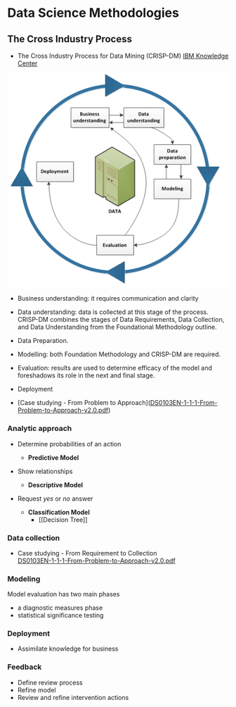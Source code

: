 # Data Science Methodologies 

## The Cross Industry Process 

- The Cross Industry Process for Data Mining (CRISP-DM)  [IBM Knowledge Center](https://www.ibm.com/support/knowledgecenter/SS3RA7_sub/modeler_crispdm_ddita/clementine/crisp_help/crisp_overview.html)

![](https://github.com/wtbrissy/IBM-Data-Science-Coursera/blob/draft/Project%20Description%20/image%20/CRISP-DM.png)

- Business understanding: it requires communication and clarity 
- Data understanding: data is collected at this stage of the process. CRISP-DM combines the stages of Data Requirements, Data Collection, and Data Understanding from the Foundational Methodology outline. 
- Data Preparation.
- Modelling: both Foundation Methodology and CRISP-DM are required.
- Evaluation: results are used to determine efficacy of the model and foreshadows its role in the next and final stage. 
- Deployment

- [Case studying - From Problem to Approach](<a href='3-%20Data%20Science%20Methodologies/DS0103EN-1-1-1-From-Problem-to-Approach-v2.0.pdf'>DS0103EN-1-1-1-From-Problem-to-Approach-v2.0.pdf</a>)

### Analytic approach 

- Determine probabilities of an action 
	- **Predictive Model**

- Show relationships 
	- **Descriptive Model**

- Request *yes* or *no* answer 
	- **Classification Model** 
		- [[Decision Tree]]

### Data collection 
- Case studying - From Requirement to Collection  
<a href='3-%20Data%20Science%20Methodologies/DS0103EN-1-1-1-From-Problem-to-Approach-v2.0.pdf'>DS0103EN-1-1-1-From-Problem-to-Approach-v2.0.pdf</a>

### Modeling
Model evaluation has two main phases
- a diagnostic measures phase
- statistical significance testing 

### Deployment 
- Assimilate knowledge for business 

### Feedback 
- Define review process 
- Refine model 
- Review and refine intervention actions 


